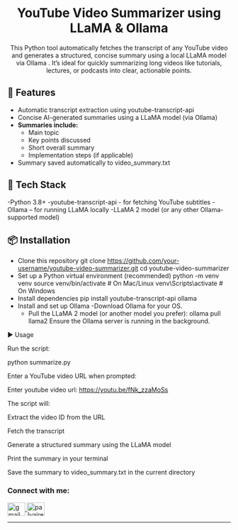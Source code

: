 <h1 align="center"> YouTube Video Summarizer using LLaMA & Ollama </h1>
<p align="center">This Python tool automatically fetches the transcript of any YouTube video and generates a structured, concise summary using a local LLaMA model via Ollama
. It’s ideal for quickly summarizing long videos like tutorials, lectures, or podcasts into clear, actionable points.</p>

## 🚀 Features
- Automatic transcript extraction using youtube-transcript-api
- Concise AI-generated summaries using a LLaMA model (via Ollama)
- **Summaries include:**
  -  Main topic
  - Key points discussed
  - Short overall summary
  - Implementation steps (if applicable)
- Summary saved automatically to video_summary.txt
## 🧰 Tech Stack
-Python 3.8+
-youtube-transcript-api - for fetching YouTube subtitles
-Ollama – for running LLaMA locally
-LLaMA 2 model (or any other Ollama-supported model)
## 📦 Installation
- Clone this repository
      git clone https://github.com/your-username/youtube-video-summarizer.git
      cd youtube-video-summarizer
- Set up a Python virtual environment (recommended)
  python -m venv venv
  source venv/bin/activate   # On Mac/Linux
  venv\Scripts\activate      # On Windows
- Install dependencies
  pip install youtube-transcript-api ollama
- Install and set up Ollama
   -Download Ollama
     for your OS.
  - Pull the LLaMA 2 model (or another model you prefer):
  ollama pull llama2
Ensure the Ollama server is running in the background.

▶️ Usage

Run the script:

python summarize.py


Enter a YouTube video URL when prompted:

Enter youtube video url: https://youtu.be/fNk_zzaMoSs


The script will:

Extract the video ID from the URL

Fetch the transcript

Generate a structured summary using the LLaMA model

Print the summary in your terminal

Save the summary to video_summary.txt in the current directory

<h3 align="left">Connect with me:</h3>
<p align="left">
  <a href="mailto:deekshithapalvai@gmail.com" target="blank">
    <img align="center" src="https://cdn-icons-png.flaticon.com/512/732/732200.png" alt="gmail" height="30" width="40" />
  </a>
  <a href="https://www.linkedin.com/in/palvaireddy" target="blank">
    <img align="center" src="https://raw.githubusercontent.com/rahuldkjain/github-profile-readme-generator/master/src/images/icons/Social/linked-in-alt.svg" alt="palvaireddy" height="30" width="40" />
  </a>
</p>


---
